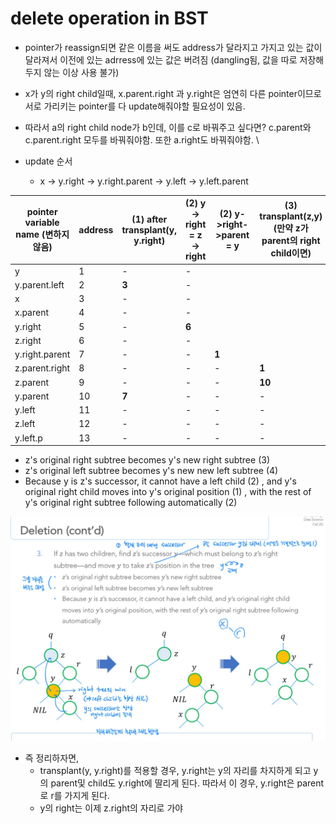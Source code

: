 
# delete operation in BST 

- pointer가 reassign되면 같은 이름을 써도 address가 달라지고 가지고 있는 값이 달라져서 이전에 있는 adrress에 있는 값은 버려짐 (dangling됨, 값을 따로 저장해두지 않는 이상 사용 불가)
- x가 y의 right child일때, x.parent.right 과 y.right은 엄연히 다른 pointer이므로 서로 가리키는 pointer를 다 update해줘야할 필요성이 있음. 
- 따라서 a의 right child node가 b인데, 이를 c로 바꿔주고 싶다면? c.parent와 c.parent.right 모두를 바꿔줘야함. 또한 a.right도 바꿔줘야함. 
\\

- update 순서
  - x -> y.right -> y.right.parent -> y.left -> y.left.parent  
  
| pointer **variable name** (변하지 않음)| address | (1) after transplant(y, y.right) |(2) y -> right = z -> right | (2) y->right->parent = y| (3) transplant(z,y) (만약 z가 parent의 right child이면) | (4) y.left = z.left | (4) y.left.p = y|
|--- |---| ---| ---| ---| ---| ---|---|
|y| 1 | - | -|
|y.parent.left| 2 | **3**| -|
|x| 3| - | -|
|x.parent| 4| -| -| 
|y.right| 5| -| **6**|
|z.right|6|-|-|
|y.right.parent|7|-|-| **1**|
|z.parent.right| 8| -| -| -| **1**|
|z.parent| 9|-|-|-| **10**|
|y.parent|10|**7**|-|-|-|
|y.left | 11 | -|-|-|-| **12**|
|z.left| 12 | -|-|-| -|-| 
|y.left.p| 13 | -|-|-|-| -| **1**|

- z's original right subtree becomes y's new right subtree (3) 
- z's original left subtree becomes y's new new left subtree (4) 
- Because y is z's successor, it cannot have a left child (2) , and y's original right child moves into y's original position (1) , with the rest of y's original right subtree following automatically (2)

![image1](./delete.png)

- 즉 정리하자면, 
  - transplant(y, y.right)를 적용할 경우, y.right는 y의 자리를 차지하게 되고 y의 parent및 child도 y.right에 딸리게 된다. 따라서 이 경우, y.right은 parent로 r를 가지게 된다. 
  - y의 right는 이제 z.right의 자리로 가야
